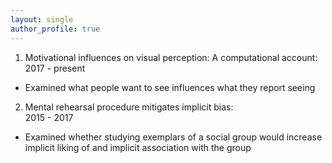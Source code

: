 ```yaml
---
layout: single
author_profile: true
---
```


1. Motivational influences on visual perception: A computational account: 
2017 - present          
  * Examined what people want to see influences what they report seeing


2. Mental rehearsal procedure mitigates implicit bias:	
2015 - 2017
  * Examined whether studying exemplars of a social group would increase implicit liking of and implicit association with the group
	
